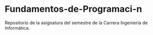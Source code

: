# Fundamentos-de-Programaci-n
Repositorio de la asignatura del semestre de la Carrera Ingeniería de Informática.
